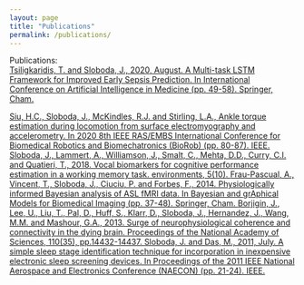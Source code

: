 ```yaml
---  
layout: page  
title: "Publications"  
permalink: /publications/  
---  
```


Publications:  
<a href="https://link.springer.com/chapter/10.1007/978-3-030-59137-3_5">
Tsiligkaridis, T. and Sloboda, J., 2020, August. A Multi-task LSTM Framework for Improved Early Sepsis Prediction. In International Conference on Artificial Intelligence in Medicine (pp. 49-58). Springer, Cham.
</a>

<a href="https://ieeexplore.ieee.org/abstract/document/9224286">
Siu, H.C., Sloboda, J., McKindles, R.J. and Stirling, L.A., Ankle torque estimation during locomotion from surface electromyography and accelerometry. In 2020 8th IEEE RAS/EMBS International Conference for Biomedical Robotics and Biomechatronics (BioRob) (pp. 80-87). IEEE.
</a>

<a href="https://www.isca-speech.org/archive/Interspeech_2018/pdfs/2418.pdf">
Sloboda, J., Lammert, A., Williamson, J., Smalt, C., Mehta, D.D., Curry, C.I. and Quatieri, T., 2018. Vocal biomarkers for cognitive performance estimation in a working memory task. environments, 5(10).
</a>

<a href="https://link.springer.com/chapter/10.1007/978-3-319-12289-2_4">
Frau-Pascual, A., Vincent, T., Sloboda, J., Ciuciu, P. and Forbes, F., 2014. Physiologically informed Bayesian analysis of ASL fMRI data. In Bayesian and grAphical Models for Biomedical Imaging (pp. 37-48). Springer, Cham.
</a>

<a href="https://www.pnas.org/content/110/35/14432.short">
Borjigin, J., Lee, U., Liu, T., Pal, D., Huff, S., Klarr, D., Sloboda, J., Hernandez, J., Wang, M.M. and Mashour, G.A., 2013. Surge of neurophysiological coherence and connectivity in the dying brain. Proceedings of the National Academy of Sciences, 110(35), pp.14432-14437.
</a>

<a href="https://ieeexplore.ieee.org/abstract/document/6183071">
Sloboda, J. and Das, M., 2011, July. A simple sleep stage identification technique for incorporation in inexpensive electronic sleep screening devices. In Proceedings of the 2011 IEEE National Aerospace and Electronics Conference (NAECON) (pp. 21-24). IEEE.
</a>
